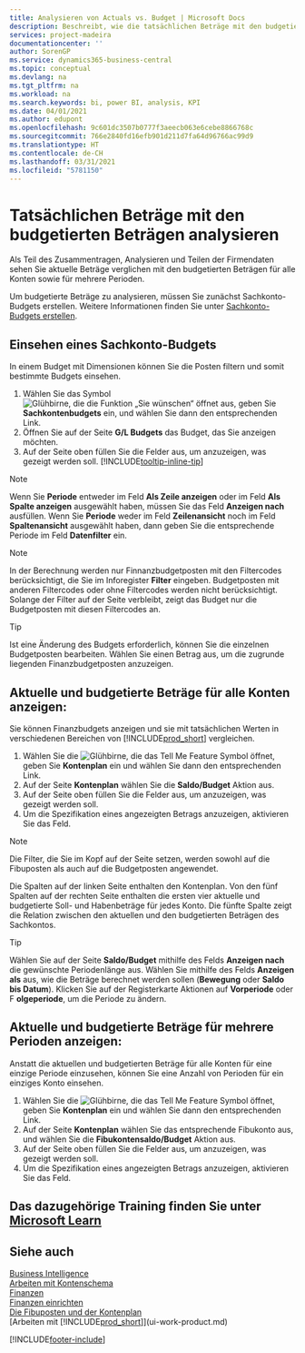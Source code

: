 ```yaml
---
title: Analysieren von Actuals vs. Budget | Microsoft Docs
description: Beschreibt, wie die tatsächlichen Beträge mit den budgetierten Beträgen analysiert werden.
services: project-madeira
documentationcenter: ''
author: SorenGP
ms.service: dynamics365-business-central
ms.topic: conceptual
ms.devlang: na
ms.tgt_pltfrm: na
ms.workload: na
ms.search.keywords: bi, power BI, analysis, KPI
ms.date: 04/01/2021
ms.author: edupont
ms.openlocfilehash: 9c601dc3507b0777f3aeecb063e6cebe8866768c
ms.sourcegitcommit: 766e2840fd16efb901d211d7fa64d96766ac99d9
ms.translationtype: HT
ms.contentlocale: de-CH
ms.lasthandoff: 03/31/2021
ms.locfileid: "5781150"
---
```

# <a name="analyze-actual-amounts-versus-budgeted-amounts"></a>Tatsächlichen Beträge mit den budgetierten Beträgen analysieren
Als Teil des Zusammentragen, Analysieren und Teilen der Firmendaten sehen Sie aktuelle Beträge verglichen mit den budgetierten Beträgen für alle Konten sowie für mehrere Perioden.

Um budgetierte Beträge zu analysieren, müssen Sie zunächst Sachkonto-Budgets erstellen. Weitere Informationen finden Sie unter [Sachkonto-Budgets erstellen](finance-how-create-budgets.md).

## <a name="to-view-a-gl-budget"></a>Einsehen eines Sachkonto-Budgets
In einem Budget mit Dimensionen können Sie die Posten filtern und somit bestimmte Budgets einsehen.

1. Wählen Sie das Symbol ![Glühbirne, die die Funktion „Sie wünschen“ öffnet](media/ui-search/search_small.png "Tell Me-Funktion") aus, geben Sie **Sachkontenbudgets** ein, und wählen Sie dann den entsprechenden Link.
2. Öffnen Sie auf der Seite **G/L Budgets** das Budget, das Sie anzeigen möchten.  
3. Auf der Seite oben füllen Sie die Felder aus, um anzuzeigen, was gezeigt werden soll. [!INCLUDE[tooltip-inline-tip](includes/tooltip-inline-tip_md.md)]

> [!NOTE]  
>   Wenn Sie **Periode** entweder im Feld **Als Zeile anzeigen** oder im Feld **Als Spalte anzeigen** ausgewählt haben, müssen Sie das Feld **Anzeigen nach** ausfüllen. Wenn Sie  **Periode** weder im Feld **Zeilenansicht** noch im Feld **Spaltenansicht** ausgewählt haben, dann geben Sie die entsprechende Periode im Feld **Datenfilter** ein.  

> [!NOTE]  
>   In der Berechnung werden nur Finnanzbudgetposten mit den Filtercodes berücksichtigt, die Sie im Inforegister **Filter** eingeben. Budgetposten mit anderen Filtercodes oder ohne Filtercodes werden nicht berücksichtigt. Solange der Filter auf der Seite verbleibt, zeigt das Budget nur die Budgetposten mit diesen Filtercodes an.  

> [!TIP]  
>   Ist eine Änderung des Budgets erforderlich, können Sie die einzelnen Budgetposten bearbeiten. Wählen Sie einen Betrag aus, um die zugrunde liegenden Finanzbudgetposten anzuzeigen.

## <a name="to-view-actual-and-budgeted-amounts-for-all-accounts"></a>Aktuelle und budgetierte Beträge für alle Konten anzeigen:  
Sie können Finanzbudgets anzeigen und sie mit tatsächlichen Werten in verschiedenen Bereichen von [!INCLUDE[prod_short](includes/prod_short.md)] vergleichen.

1. Wählen Sie die ![Glühbirne, die das Tell Me Feature](media/ui-search/search_small.png "Tell Me-Funktion") Symbol öffnet, geben Sie **Kontenplan** ein und wählen Sie dann den entsprechenden Link.  
2. Auf der Seite **Kontenplan** wählen Sie die **Saldo/Budget** Aktion aus.
3. Auf der Seite oben füllen Sie die Felder aus, um anzuzeigen, was gezeigt werden soll.  
4. Um die Spezifikation eines angezeigten Betrags anzuzeigen, aktivieren Sie das Feld.  

> [!NOTE]  
>   Die Filter, die Sie im Kopf auf der Seite setzen, werden sowohl auf die Fibuposten als auch auf die Budgetposten angewendet.

Die Spalten auf der linken Seite enthalten den Kontenplan. Von den fünf Spalten auf der rechten Seite enthalten die ersten vier aktuelle und budgetierte Soll- und Habenbeträge für jedes Konto. Die fünfte Spalte zeigt die Relation zwischen den aktuellen und den budgetierten Beträgen des Sachkontos.  

> [!TIP]  
>   Wählen Sie auf der Seite **Saldo/Budget** mithilfe des Felds **Anzeigen nach** die gewünschte Periodenlänge aus. Wählen Sie mithilfe des Felds **Anzeigen als** aus, wie die Beträge berechnet werden sollen (**Bewegung** oder **Saldo bis Datum**). Klicken Sie auf der Registerkarte Aktionen auf **Vorperiode** oder F **olgeperiode**, um die Periode zu ändern.  

## <a name="to-view-actual-and-budgeted-amounts-for-several-periods"></a>Aktuelle und budgetierte Beträge für mehrere Perioden anzeigen:  
Anstatt die aktuellen und budgetierten Beträge für alle Konten für eine einzige Periode einzusehen, können Sie eine Anzahl von Perioden für ein einziges Konto einsehen.  

1. Wählen Sie die ![Glühbirne, die das Tell Me Feature](media/ui-search/search_small.png "Tell Me-Funktion") Symbol öffnet, geben Sie **Kontenplan** ein und wählen Sie dann den entsprechenden Link.  
2. Auf der Seite **Kontenplan** wählen Sie das entsprechende Fibukonto aus, und wählen Sie die **Fibukontensaldo/Budget** Aktion aus.  
3. Auf der Seite oben füllen Sie die Felder aus, um anzuzeigen, was gezeigt werden soll.   
4. Um die Spezifikation eines angezeigten Betrags anzuzeigen, aktivieren Sie das Feld.  

## <a name="see-related-training-at-microsoft-learn"></a>Das dazugehörige Training finden Sie unter [Microsoft Learn](/learn/modules/budgets-exchange-rates-dynamics-365-business-central/index)

## <a name="see-also"></a>Siehe auch
[Business Intelligence](bi.md)  
[Arbeiten mit Kontenschema](bi-how-work-account-schedule.md)  
[Finanzen](finance.md)  
[Finanzen einrichten](finance-setup-finance.md)  
[Die Fibuposten und der Kontenplan](finance-general-ledger.md)  
[Arbeiten mit [!INCLUDE[prod_short](includes/prod_short.md)]](ui-work-product.md)  


[!INCLUDE[footer-include](includes/footer-banner.md)]